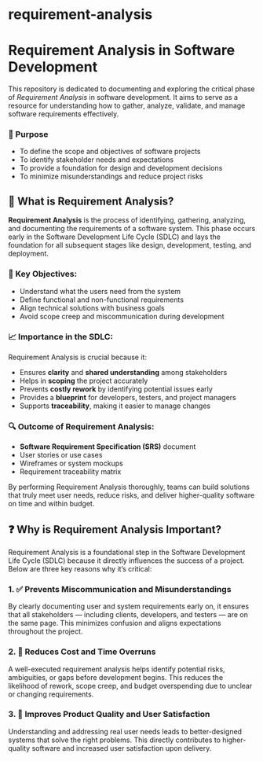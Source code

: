 # requirement-analysis

# Requirement Analysis in Software Development

This repository is dedicated to documenting and exploring the critical phase of *Requirement Analysis* in software development.
It aims to serve as a resource for understanding how to gather, analyze, validate, and manage software requirements effectively.

### 📌 Purpose
- To define the scope and objectives of software projects
- To identify stakeholder needs and expectations
- To provide a foundation for design and development decisions
- To minimize misunderstandings and reduce project risks

## 📘 What is Requirement Analysis?

**Requirement Analysis** is the process of identifying, gathering, analyzing, and documenting the requirements of a software system.
This phase occurs early in the Software Development Life Cycle (SDLC) and lays the foundation for all subsequent stages like design, development, testing, and deployment.

### 🧠 Key Objectives:
- Understand what the users need from the system
- Define functional and non-functional requirements
- Align technical solutions with business goals
- Avoid scope creep and miscommunication during development

### 📈 Importance in the SDLC:
Requirement Analysis is crucial because it:
- Ensures **clarity** and **shared understanding** among stakeholders
- Helps in **scoping** the project accurately
- Prevents **costly rework** by identifying potential issues early
- Provides a **blueprint** for developers, testers, and project managers
- Supports **traceability**, making it easier to manage changes

### 🔍 Outcome of Requirement Analysis:
- **Software Requirement Specification (SRS)** document
- User stories or use cases
- Wireframes or system mockups
- Requirement traceability matrix

By performing Requirement Analysis thoroughly, teams can build solutions that truly meet user needs, reduce risks, and deliver higher-quality software on time and within budget.
## ❓ Why is Requirement Analysis Important?

Requirement Analysis is a foundational step in the Software Development Life Cycle (SDLC) because it directly influences the success of a project. Below are three key reasons why it’s critical:

### 1. ✅ Prevents Miscommunication and Misunderstandings
By clearly documenting user and system requirements early on, it ensures that all stakeholders — including clients, developers, and testers — are on the same page. This minimizes confusion and 
aligns expectations throughout the project.

### 2. 💸 Reduces Cost and Time Overruns
A well-executed requirement analysis helps identify potential risks, ambiguities, or gaps before development begins. This reduces the 
likelihood of rework, scope creep, and budget overspending due to unclear or changing requirements.

### 3. 🎯 Improves Product Quality and User Satisfaction
Understanding and addressing real user needs leads to better-designed systems that solve the right problems. This directly 
contributes to higher-quality software and increased user satisfaction upon delivery.
